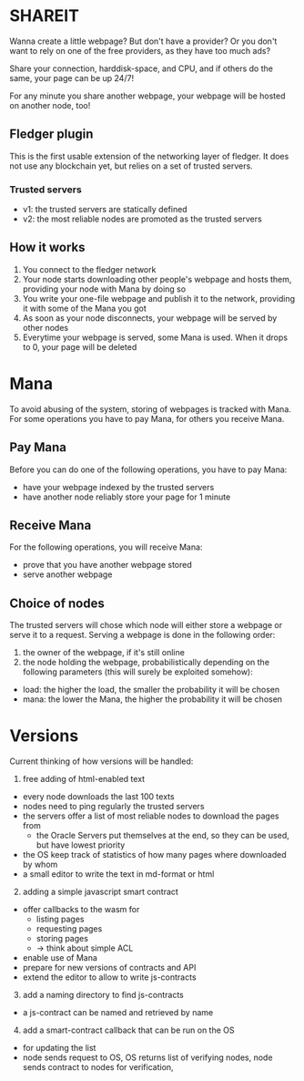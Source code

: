 # SHAREIT

Wanna create a little webpage? But don't have a provider?
Or you don't want to rely on one of the free providers, as they have too much ads?

Share your connection, harddisk-space, and CPU, and if others do the same, your page can be up 24/7!

For any minute you share another webpage, your webpage will be hosted on another node, too!

## Fledger plugin

This is the first usable extension of the networking layer of fledger.
It does not use any blockchain yet, but relies on a set of trusted servers.

### Trusted servers

- v1: the trusted servers are statically defined
- v2: the most reliable nodes are promoted as the trusted servers

## How it works

1. You connect to the fledger network
2. Your node starts downloading other people's webpage and hosts them, providing your node with Mana by doing so
3. You write your one-file webpage and publish it to the network, providing it with some of the Mana you got
4. As soon as your node disconnects, your webpage will be served by other nodes
5. Everytime your webpage is served, some Mana is used. When it drops to 0, your page will be deleted

# Mana

To avoid abusing of the system, storing of webpages is tracked with Mana.
For some operations you have to pay Mana, for others you receive Mana.

## Pay Mana

Before you can do one of the following operations, you have to pay Mana:

- have your webpage indexed by the trusted servers
- have another node reliably store your page for 1 minute

## Receive Mana

For the following operations, you will receive Mana:

- prove that you have another webpage stored
- serve another webpage

## Choice of nodes

The trusted servers will chose which node will either store a webpage or serve it to a request.
Serving a webpage is done in the following order:

1. the owner of the webpage, if it's still online
2. the node holding the webpage, probabilistically depending on the following parameters (this will surely be exploited somehow):
  - load: the higher the load, the smaller the probability it will be chosen
  - mana: the lower the Mana, the higher the probability it will be chosen

# Versions

Current thinking of how versions will be handled:
1. free adding of html-enabled text
  - every node downloads the last 100 texts
  - nodes need to ping regularly the trusted servers
  - the servers offer a list of most reliable nodes to download the pages from
    - the Oracle Servers put themselves at the end, so they can be used, but have lowest priority
  - the OS keep track of statistics of how many pages where downloaded by whom
  - a small editor to write the text in md-format or html
2. adding a simple javascript smart contract
  - offer callbacks to the wasm for
    - listing pages
    - requesting pages
    - storing pages
    - -> think about simple ACL
  - enable use of Mana
  - prepare for new versions of contracts and API
  - extend the editor to allow to write js-contracts
3. add a naming directory to find js-contracts
  - a js-contract can be named and retrieved by name
4. add a smart-contract callback that can be run on the OS
  - for updating the list
  - node sends request to OS, OS returns list of verifying nodes, node sends contract to nodes for verification,
    